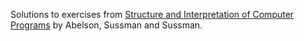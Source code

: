 Solutions to exercises from [Structure and Interpretation of Computer Programs](https://mitpress.mit.edu/sites/default/files/sicp/full-text/book/book.html) by Abelson, Sussman and Sussman.

